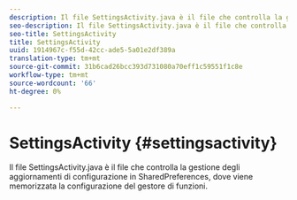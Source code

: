 ```yaml
---
description: Il file SettingsActivity.java è il file che controlla la gestione degli aggiornamenti di configurazione in SharedPreferences, dove viene memorizzata la configurazione del gestore di funzioni.
seo-description: Il file SettingsActivity.java è il file che controlla la gestione degli aggiornamenti di configurazione in SharedPreferences, dove viene memorizzata la configurazione del gestore di funzioni.
seo-title: SettingsActivity
title: SettingsActivity
uuid: 1914967c-f55d-42cc-ade5-5a01e2df389a
translation-type: tm+mt
source-git-commit: 31b6cad26bcc393d731080a70eff1c59551f1c8e
workflow-type: tm+mt
source-wordcount: '66'
ht-degree: 0%

---
```



# SettingsActivity {#settingsactivity}

Il file SettingsActivity.java è il file che controlla la gestione degli aggiornamenti di configurazione in SharedPreferences, dove viene memorizzata la configurazione del gestore di funzioni.
